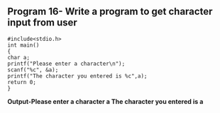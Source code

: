 ## Program 16- Write a program to get character input from user
```
#include<stdio.h>
int main()
{
char a;
printf("Please enter a character\n");
scanf("%c", &a);
printf("The character you entered is %c",a);
return 0;
}
```
**Output-Please enter a character
a
The character you entered is a**
